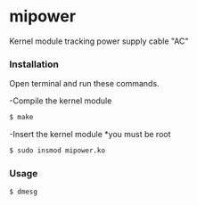 # mipower
Kernel module tracking power supply cable "AC"

### Installation
Open terminal and run these commands.

-Compile the kernel module 

```sh
$ make
```
-Insert the kernel module *you must be root

```sh
$ sudo insmod mipower.ko
```
### Usage

```sh
$ dmesg
```

